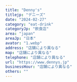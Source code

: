```yaml
---
title: "Denny's"
titlejp: "デニーズ"
date: "2024-02-27"
category: "eat-drink"
categoryJp: "飲食店"
area: "japan"
areaJp: "日本"
avator: "1.webp"
address: "店舗により異なる"
map: "店舗により異なる"
telephone: "店舗により異なる"
url: "https://www.dennys.jp"
businessHour: "店舗により異なる"
others: ""
---
```

